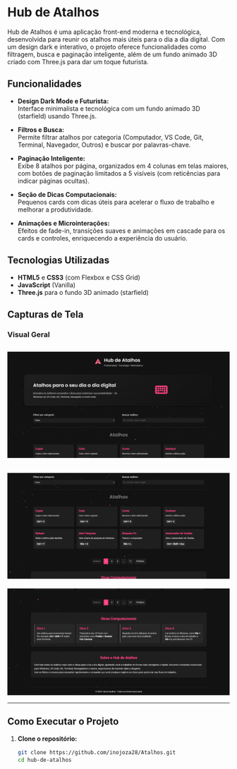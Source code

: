# Hub de Atalhos

Hub de Atalhos é uma aplicação front-end moderna e tecnológica, desenvolvida para reunir os atalhos mais úteis para o dia a dia digital. Com um design dark e interativo, o projeto oferece funcionalidades como filtragem, busca e paginação inteligente, além de um fundo animado 3D criado com Three.js para dar um toque futurista.

## Funcionalidades

- **Design Dark Mode e Futurista:**  
  Interface minimalista e tecnológica com um fundo animado 3D (starfield) usando Three.js.

- **Filtros e Busca:**  
  Permite filtrar atalhos por categoria (Computador, VS Code, Git, Terminal, Navegador, Outros) e buscar por palavras-chave.

- **Paginação Inteligente:**  
  Exibe 8 atalhos por página, organizados em 4 colunas em telas maiores, com botões de paginação limitados a 5 visíveis (com reticências para indicar páginas ocultas).

- **Seção de Dicas Computacionais:**  
  Pequenos cards com dicas úteis para acelerar o fluxo de trabalho e melhorar a produtividade.

- **Animações e Microinterações:**  
  Efeitos de fade-in, transições suaves e animações em cascade para os cards e controles, enriquecendo a experiência do usuário.

## Tecnologias Utilizadas

- **HTML5** e **CSS3** (com Flexbox e CSS Grid)
- **JavaScript** (Vanilla)
- **Three.js** para o fundo 3D animado (starfield)

## Capturas de Tela

### Visual Geral
![Visual Geral](preview/01.png)
--
![Visual Geral](preview/02.png)
--
![Visual Geral](preview/03.png)

---

## Como Executar o Projeto

1. **Clone o repositório:**
   ```bash
   git clone https://github.com/inojoza28/Atalhos.git
   cd hub-de-atalhos
